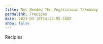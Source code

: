 ```yaml
---
title: Not Needed The Vegalicious Takeaway
permalink: /recipes
date: 2021-03-10T14:28:58.108Z
show: false
---
```

Recipies